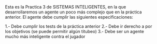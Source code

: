 Esta es la Practica 3 de SISTEMAS INTELIGENTES, en la que desarrollaremos un agente un poco más complejo que en la práctica anterior. El agente debe cumplir las siguientes especificaciones:

1.- Debe cumplir los tests de la práctica anterior
2.- Debe ir derecho a por los objetivos (se puede permitir algún titubeo)
3.- Debe ser un agente mucho más inteligente contra el jugador
